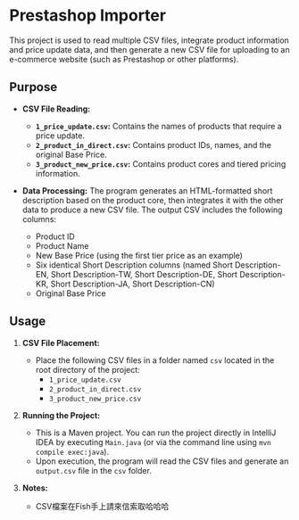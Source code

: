 # Prestashop Importer

This project is used to read multiple CSV files, integrate product information and price update data, and then generate a new CSV file for uploading to an e-commerce website (such as Prestashop or other platforms).

## Purpose

- **CSV File Reading:**
    - **`1_price_update.csv`:** Contains the names of products that require a price update.
    - **`2_product_in_direct.csv`:** Contains product IDs, names, and the original Base Price.
    - **`3_product_new_price.csv`:** Contains product cores and tiered pricing information.

- **Data Processing:**
  The program generates an HTML-formatted short description based on the product core, then integrates it with the other data to produce a new CSV file. The output CSV includes the following columns:
    - Product ID
    - Product Name
    - New Base Price (using the first tier price as an example)
    - Six identical Short Description columns (named Short Description-EN, Short Description-TW, Short Description-DE, Short Description-KR, Short Description-JA, Short Description-CN)
    - Original Base Price

## Usage

1. **CSV File Placement:**
    - Place the following CSV files in a folder named `csv` located in the root directory of the project:
        - `1_price_update.csv`
        - `2_product_in_direct.csv`
        - `3_product_new_price.csv`

2. **Running the Project:**
    - This is a Maven project. You can run the project directly in IntelliJ IDEA by executing `Main.java` (or via the command line using `mvn compile exec:java`).
    - Upon execution, the program will read the CSV files and generate an `output.csv` file in the `csv` folder.

3. **Notes:**
    - CSV檔案在Fish手上請來信索取哈哈哈
